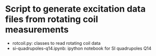 # Script to generate excitation data files from rotating coil measurements

* rotcoil.py: classes to read rotating coil data
* si-quadrupoles-q14.ipynb: ipython notebook for SI quadrupoles Q14
